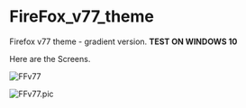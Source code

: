 # FireFox_v77_theme
Firefox v77 theme - gradient version. **TEST ON WINDOWS 10**


Here are the Screens.

![FFv77](https://i.imgur.com/2NrgeNG.jpg "URL dropdown")


![FFv77.pic](https://i.imgur.com/Jg8xIDk.png "Dropdown Menu")


